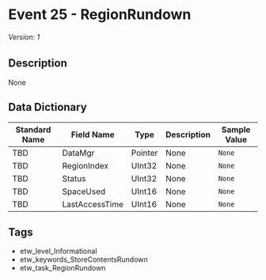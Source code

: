 # Event 25 - RegionRundown
###### Version: 1

## Description
None

## Data Dictionary
|Standard Name|Field Name|Type|Description|Sample Value|
|---|---|---|---|---|
|TBD|DataMgr|Pointer|None|`None`|
|TBD|RegionIndex|UInt32|None|`None`|
|TBD|Status|UInt32|None|`None`|
|TBD|SpaceUsed|UInt16|None|`None`|
|TBD|LastAccessTime|UInt16|None|`None`|

## Tags
* etw_level_Informational
* etw_keywords_StoreContentsRundown
* etw_task_RegionRundown